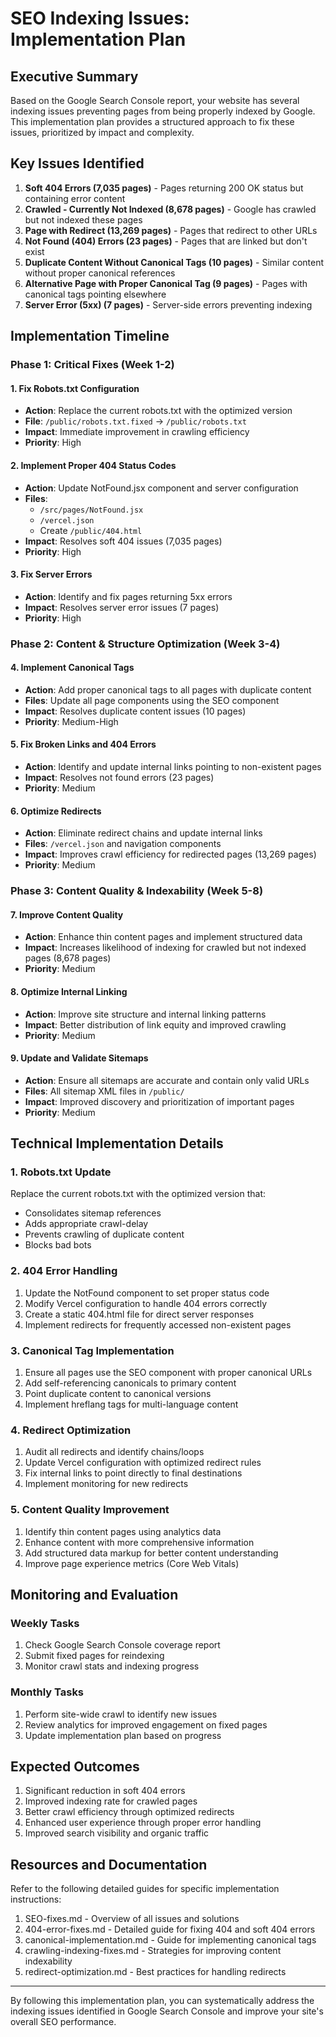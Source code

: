 # SEO Indexing Issues: Implementation Plan

## Executive Summary

Based on the Google Search Console report, your website has several indexing issues preventing pages from being properly indexed by Google. This implementation plan provides a structured approach to fix these issues, prioritized by impact and complexity.

## Key Issues Identified

1. **Soft 404 Errors (7,035 pages)** - Pages returning 200 OK status but containing error content
2. **Crawled - Currently Not Indexed (8,678 pages)** - Google has crawled but not indexed these pages
3. **Page with Redirect (13,269 pages)** - Pages that redirect to other URLs
4. **Not Found (404) Errors (23 pages)** - Pages that are linked but don't exist
5. **Duplicate Content Without Canonical Tags (10 pages)** - Similar content without proper canonical references
6. **Alternative Page with Proper Canonical Tag (9 pages)** - Pages with canonical tags pointing elsewhere
7. **Server Error (5xx) (7 pages)** - Server-side errors preventing indexing

## Implementation Timeline

### Phase 1: Critical Fixes (Week 1-2)

#### 1. Fix Robots.txt Configuration

- **Action**: Replace the current robots.txt with the optimized version
- **File**: `/public/robots.txt.fixed` → `/public/robots.txt`
- **Impact**: Immediate improvement in crawling efficiency
- **Priority**: High

#### 2. Implement Proper 404 Status Codes

- **Action**: Update NotFound.jsx component and server configuration
- **Files**: 
  - `/src/pages/NotFound.jsx`
  - `/vercel.json`
  - Create `/public/404.html`
- **Impact**: Resolves soft 404 issues (7,035 pages)
- **Priority**: High

#### 3. Fix Server Errors

- **Action**: Identify and fix pages returning 5xx errors
- **Impact**: Resolves server error issues (7 pages)
- **Priority**: High

### Phase 2: Content & Structure Optimization (Week 3-4)

#### 4. Implement Canonical Tags

- **Action**: Add proper canonical tags to all pages with duplicate content
- **Files**: Update all page components using the SEO component
- **Impact**: Resolves duplicate content issues (10 pages)
- **Priority**: Medium-High

#### 5. Fix Broken Links and 404 Errors

- **Action**: Identify and update internal links pointing to non-existent pages
- **Impact**: Resolves not found errors (23 pages)
- **Priority**: Medium

#### 6. Optimize Redirects

- **Action**: Eliminate redirect chains and update internal links
- **Files**: `/vercel.json` and navigation components
- **Impact**: Improves crawl efficiency for redirected pages (13,269 pages)
- **Priority**: Medium

### Phase 3: Content Quality & Indexability (Week 5-8)

#### 7. Improve Content Quality

- **Action**: Enhance thin content pages and implement structured data
- **Impact**: Increases likelihood of indexing for crawled but not indexed pages (8,678 pages)
- **Priority**: Medium

#### 8. Optimize Internal Linking

- **Action**: Improve site structure and internal linking patterns
- **Impact**: Better distribution of link equity and improved crawling
- **Priority**: Medium

#### 9. Update and Validate Sitemaps

- **Action**: Ensure all sitemaps are accurate and contain only valid URLs
- **Files**: All sitemap XML files in `/public/`
- **Impact**: Improved discovery and prioritization of important pages
- **Priority**: Medium

## Technical Implementation Details

### 1. Robots.txt Update

Replace the current robots.txt with the optimized version that:
- Consolidates sitemap references
- Adds appropriate crawl-delay
- Prevents crawling of duplicate content
- Blocks bad bots

### 2. 404 Error Handling

1. Update the NotFound component to set proper status code
2. Modify Vercel configuration to handle 404 errors correctly
3. Create a static 404.html file for direct server responses
4. Implement redirects for frequently accessed non-existent pages

### 3. Canonical Tag Implementation

1. Ensure all pages use the SEO component with proper canonical URLs
2. Add self-referencing canonicals to primary content
3. Point duplicate content to canonical versions
4. Implement hreflang tags for multi-language content

### 4. Redirect Optimization

1. Audit all redirects and identify chains/loops
2. Update Vercel configuration with optimized redirect rules
3. Fix internal links to point directly to final destinations
4. Implement monitoring for new redirects

### 5. Content Quality Improvement

1. Identify thin content pages using analytics data
2. Enhance content with more comprehensive information
3. Add structured data markup for better content understanding
4. Improve page experience metrics (Core Web Vitals)

## Monitoring and Evaluation

### Weekly Tasks

1. Check Google Search Console coverage report
2. Submit fixed pages for reindexing
3. Monitor crawl stats and indexing progress

### Monthly Tasks

1. Perform site-wide crawl to identify new issues
2. Review analytics for improved engagement on fixed pages
3. Update implementation plan based on progress

## Expected Outcomes

1. Significant reduction in soft 404 errors
2. Improved indexing rate for crawled pages
3. Better crawl efficiency through optimized redirects
4. Enhanced user experience through proper error handling
5. Improved search visibility and organic traffic

## Resources and Documentation

Refer to the following detailed guides for specific implementation instructions:

1. SEO-fixes.md - Overview of all issues and solutions
2. 404-error-fixes.md - Detailed guide for fixing 404 and soft 404 errors
3. canonical-implementation.md - Guide for implementing canonical tags
4. crawling-indexing-fixes.md - Strategies for improving content indexability
5. redirect-optimization.md - Best practices for handling redirects

---

By following this implementation plan, you can systematically address the indexing issues identified in Google Search Console and improve your site's overall SEO performance.